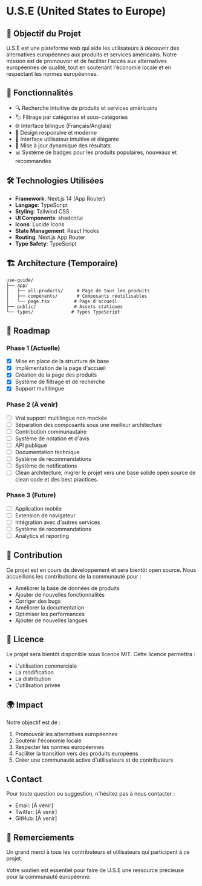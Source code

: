 # U.S.E (United States to Europe)

## 🎯 Objectif du Projet

U.S.E est une plateforme web qui aide les utilisateurs à découvrir des alternatives européennes aux produits et services américains. Notre mission est de promouvoir et de faciliter l'accès aux alternatives européennes de qualité, tout en soutenant l'économie locale et en respectant les normes européennes.

## 🌟 Fonctionnalités

- 🔍 Recherche intuitive de produits et services américains
- 🏷️ Filtrage par catégories et sous-catégories
- 🌐 Interface bilingue (Français/Anglais)
- 📱 Design responsive et moderne
- 🎨 Interface utilisateur intuitive et élégante
- 🔄 Mise à jour dynamique des résultats
- 📊 Système de badges pour les produits populaires, nouveaux et recommandés

## 🛠️ Technologies Utilisées

- **Framework**: Next.js 14 (App Router)
- **Langage**: TypeScript
- **Styling**: Tailwind CSS
- **UI Components**: shadcn/ui
- **Icons**: Lucide Icons
- **State Management**: React Hooks
- **Routing**: Next.js App Router
- **Type Safety**: TypeScript

## 🏗️ Architecture (Temporaire)

```
use-guide/
├── app/
│   ├── all-products/     # Page de tous les produits
│   ├── components/       # Composants réutilisables
│   └── page.tsx         # Page d'accueil
├── public/              # Assets statiques
└── types/              # Types TypeScript
```

## 🚀 Roadmap

### Phase 1 (Actuelle)

- [x] Mise en place de la structure de base
- [x] Implémentation de la page d'accueil
- [x] Création de la page des produits
- [x] Système de filtrage et de recherche
- [x] Support multilingue

### Phase 2 (À venir)

- [ ] Vrai support multilingue non mockée
- [ ] Séparation des composants sous une meilleur architecture
- [ ] Contribution communautaire
- [ ] Système de notation et d'avis
- [ ] API publique
- [ ] Documentation technique
- [ ] Système de recommandations
- [ ] Système de notifications
- [ ] Clean architecture, migrer le projet vers une base solide open source de clean code et des best practices.

### Phase 3 (Future)

- [ ] Application mobile
- [ ] Extension de navigateur
- [ ] Intégration avec d'autres services
- [ ] Système de recommandations
- [ ] Analytics et reporting

## 🤝 Contribution

Ce projet est en cours de développement et sera bientôt open source. Nous accueillons les contributions de la communauté pour :

- Améliorer la base de données de produits
- Ajouter de nouvelles fonctionnalités
- Corriger des bugs
- Améliorer la documentation
- Optimiser les performances
- Ajouter de nouvelles langues

## 📝 Licence

Le projet sera bientôt disponible sous licence MIT. Cette licence permettra :

- L'utilisation commerciale
- La modification
- La distribution
- L'utilisation privée

## 🌍 Impact

Notre objectif est de :

1. Promouvoir les alternatives européennes
2. Soutenir l'économie locale
3. Respecter les normes européennes
4. Faciliter la transition vers des produits européens
5. Créer une communauté active d'utilisateurs et de contributeurs

## 📞 Contact

Pour toute question ou suggestion, n'hésitez pas à nous contacter :

- Email: [À venir]
- Twitter: [À venir]
- GitHub: [À venir]

## 🙏 Remerciements

Un grand merci à tous les contributeurs et utilisateurs qui participent à ce projet.

Votre soutien est essentiel pour faire de U.S.E une ressource précieuse pour la communauté européenne.
